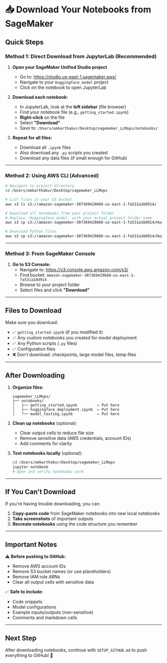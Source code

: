 # 📥 Download Your Notebooks from SageMaker

## Quick Steps

### Method 1: Direct Download from JupyterLab (Recommended)

1. **Open your SageMaker Unified Studio project**
   - Go to: https://studio.us-east-1.sagemaker.aws/
   - Navigate to your `Huggingface_model` project
   - Click on the notebook to open JupyterLab

2. **Download each notebook:**
   - In JupyterLab, look at the **left sidebar** (file browser)
   - Find your notebook file (e.g., `getting_started.ipynb`)
   - **Right-click** on the file
   - Select **"Download"**
   - Save to: `/Users/omkarthakur/Desktop/sagemaker_LLMops/notebooks/`

3. **Repeat for all files:**
   - Download all `.ipynb` files
   - Also download any `.py` scripts you created
   - Download any data files (if small enough for GitHub)

---

### Method 2: Using AWS CLI (Advanced)

```bash
# Navigate to project directory
cd /Users/omkarthakur/Desktop/sagemaker_LLMops

# List files in your S3 bucket
aws s3 ls s3://amazon-sagemaker-307369429660-us-east-1-fa531a10d914/

# Download all notebooks from your project folder
# Replace 'Huggingface_model' with your actual project folder name
aws s3 cp s3://amazon-sagemaker-307369429660-us-east-1-fa531a10d914/Huggingface_model/ ./notebooks/ --recursive --include "*.ipynb"

# Download Python files
aws s3 cp s3://amazon-sagemaker-307369429660-us-east-1-fa531a10d914/Huggingface_model/ ./src/ --recursive --include "*.py"
```

---

### Method 3: From SageMaker Console

1. **Go to S3 Console:**
   - Navigate to: https://s3.console.aws.amazon.com/s3/
   - Find bucket: `amazon-sagemaker-307369429660-us-east-1-fa531a10d914`
   - Browse to your project folder
   - Select files and click **"Download"**

---

## Files to Download

Make sure you download:

- ✅ `getting_started.ipynb` (if you modified it)
- ✅ Any custom notebooks you created for model deployment
- ✅ Any Python scripts (`.py` files)
- ✅ Configuration files
- ❌ Don't download: checkpoints, large model files, temp files

---

## After Downloading

1. **Organize files:**
   ```
   sagemaker_LLMops/
   ├── notebooks/
   │   ├── getting_started.ipynb         ← Put here
   │   ├── huggingface_deployment.ipynb  ← Put here
   │   └── model_testing.ipynb           ← Put here
   ```

2. **Clean up notebooks** (optional):
   - Clear output cells to reduce file size
   - Remove sensitive data (AWS credentials, account IDs)
   - Add comments for clarity

3. **Test notebooks locally** (optional):
   ```bash
   cd /Users/omkarthakur/Desktop/sagemaker_LLMops
   jupyter notebook
   # Open and verify notebooks work
   ```

---

## If You Can't Download

If you're having trouble downloading, you can:

1. **Copy-paste code** from SageMaker notebooks into new local notebooks
2. **Take screenshots** of important outputs
3. **Recreate notebooks** using the code structure you remember

---

## Important Notes

⚠️ **Before pushing to GitHub:**
- Remove AWS account IDs
- Remove S3 bucket names (or use placeholders)
- Remove IAM role ARNs
- Clear all output cells with sensitive data

✅ **Safe to include:**
- Code snippets
- Model configurations
- Example inputs/outputs (non-sensitive)
- Comments and markdown cells

---

## Next Step

After downloading notebooks, continue with `SETUP_GITHUB.md` to push everything to GitHub! 🚀

